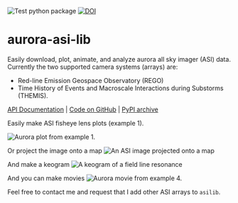 ![Test python package](https://github.com/mshumko/aurora-asi-lib/workflows/Test%20python%20package/badge.svg) [![DOI](https://zenodo.org/badge/DOI/10.5281/zenodo.4746447.svg)](https://doi.org/10.5281/zenodo.4746446)

# aurora-asi-lib
Easily download, plot, animate, and analyze aurora all sky imager (ASI) data. Currently the two supported camera systems (arrays) are: 
* Red-line Emission Geospace Observatory (REGO)
* Time History of Events and Macroscale Interactions during Substorms (THEMIS).

[API Documentation](https://aurora-asi-lib.readthedocs.io/) | [Code on GitHub](https://github.com/mshumko/aurora-asi-lib) | [PyPI archive](https://pypi.org/project/aurora-asi-lib/)


Easily make ASI fisheye lens plots (example 1).

![Aurora plot from example 1.](https://github.com/mshumko/aurora-asi-lib/blob/main/docs/_static/example_1.png?raw=true)

Or project the image onto a map
![An ASI image projected onto a map](https://raw.githubusercontent.com/mshumko/aurora-asi-lib/main/docs/_static/donovan_2008_fig2b_map.png)

And make a keogram
![A keogram of a field line resonance](https://raw.githubusercontent.com/mshumko/aurora-asi-lib/mike_dev/docs/_static/keogram_gillies_2018_field_line_resonance.png)

And you can make movies
![Aurora movie from example 4.](https://github.com/mshumko/aurora-asi-lib/blob/main/docs/_static/20170915_023400_023557_themis_rank.gif?raw=true)

Feel free to contact me and request that I add other ASI arrays to `asilib`.